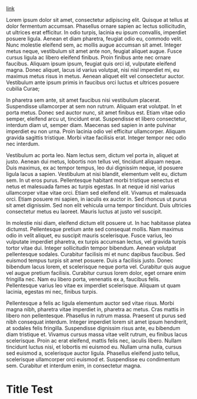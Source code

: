 

[link](#title-test)

Lorem ipsum dolor sit amet, consectetur adipiscing elit. Quisque at tellus at dolor fermentum accumsan. Phasellus ornare sapien ac lectus sollicitudin, ut ultrices erat efficitur. In odio turpis, lacinia eu ipsum convallis, imperdiet posuere ligula. Aenean et diam pharetra, feugiat odio eu, commodo velit. Nunc molestie eleifend sem, ac mollis augue accumsan sit amet. Integer metus neque, vestibulum sit amet ante non, feugiat aliquet augue. Fusce cursus ligula ac libero eleifend finibus. Proin finibus ante nec ornare faucibus. Aliquam ipsum ipsum, feugiat quis orci id, vulputate eleifend magna. Donec aliquet, lacus id varius volutpat, nisi nisl imperdiet mi, eu maximus metus risus in metus. Aenean aliquet elit vel consectetur auctor. Vestibulum ante ipsum primis in faucibus orci luctus et ultrices posuere cubilia Curae;

In pharetra sem ante, sit amet faucibus nisi vestibulum placerat. Suspendisse ullamcorper at sem non rutrum. Aliquam erat volutpat. In et porta metus. Donec sed auctor nunc, sit amet finibus est. Etiam vitae odio semper, eleifend arcu ut, tincidunt erat. Suspendisse et libero consectetur, interdum diam ut, semper diam. Maecenas sed sapien in ante pulvinar imperdiet eu non urna. Proin lacinia odio vel efficitur ullamcorper. Aliquam gravida sagittis tristique. Morbi vitae facilisis erat. Integer tempor nec odio nec interdum.

Vestibulum ac porta leo. Nam lectus sem, dictum vel porta in, aliquet at justo. Aenean dui metus, lobortis non tellus vel, tincidunt aliquam neque. Duis maximus, ex ac tempor tempus, leo dui dignissim neque, id posuere ligula lacus a sapien. Vestibulum at nisi blandit, elementum velit eu, dictum sem. In ut eros purus. Pellentesque habitant morbi tristique senectus et netus et malesuada fames ac turpis egestas. In at neque id nisl varius ullamcorper vitae vitae orci. Etiam sed eleifend elit. Vivamus et malesuada orci. Etiam posuere mi sapien, in iaculis ex auctor in. Sed rhoncus ut purus sit amet dignissim. Sed non elit vehicula urna tempor tincidunt. Duis ultricies consectetur metus eu laoreet. Mauris luctus at justo vel suscipit.

In molestie nisi diam, eleifend dictum elit posuere ut. In hac habitasse platea dictumst. Pellentesque pretium ante sed consequat mollis. Nam maximus odio in velit aliquet, eu suscipit mauris scelerisque. Fusce varius, leo vulputate imperdiet pharetra, ex turpis accumsan lectus, vel gravida turpis tortor vitae dui. Integer sollicitudin tempor bibendum. Aenean volutpat pellentesque sodales. Curabitur facilisis mi et nunc dapibus faucibus. Sed euismod tempus turpis sit amet posuere. Duis a facilisis justo. Donec bibendum lacus lorem, et scelerisque neque porta vel. Curabitur quis augue vel augue pretium facilisis. Curabitur cursus lorem dolor, eget ornare enim fringilla nec. Nam eu libero porta, venenatis ex a, faucibus felis. Pellentesque varius leo vitae ex imperdiet scelerisque. Aliquam ut quam lacinia, egestas mi nec, finibus turpis.

Pellentesque a felis ac ligula elementum auctor sed vitae risus. Morbi magna nibh, pharetra vitae imperdiet in, pharetra ac metus. Cras mattis in libero non pellentesque. Phasellus in rutrum massa. Praesent ut purus sed nibh consequat interdum. Integer imperdiet lorem sit amet ipsum hendrerit, at sodales felis fringilla. Suspendisse dignissim risus ante, eu bibendum diam tristique et. Vivamus cursus massa vitae velit rutrum, eu finibus lacus scelerisque. Proin ac erat eleifend, mattis felis nec, iaculis libero. Nullam tincidunt luctus nisi, et lobortis mi euismod eu. Nullam urna nulla, cursus sed euismod a, scelerisque auctor ligula. Phasellus eleifend justo tellus, scelerisque ullamcorper orci euismod et. Suspendisse eu condimentum sem. Curabitur et interdum enim, in consectetur magna.
# Title Test


